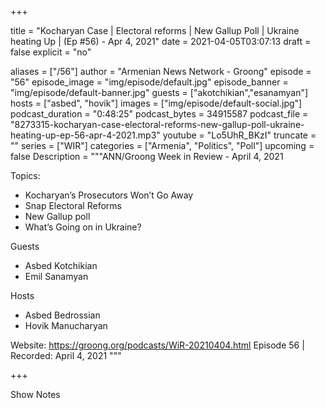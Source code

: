 
+++

title = "Kocharyan Case | Electoral reforms | New Gallup Poll | Ukraine heating Up | (Ep #56) - Apr 4, 2021"
date = 2021-04-05T03:07:13
draft = false
explicit = "no"

aliases = ["/56"]
author = "Armenian News Network - Groong"
episode = "56"
episode_image = "img/episode/default.jpg"
episode_banner = "img/episode/default-banner.jpg"
guests = ["akotchikian","esanamyan"]
hosts = ["asbed", "hovik"]
images = ["img/episode/default-social.jpg"]
podcast_duration = "0:48:25"
podcast_bytes = 34915587
podcast_file = "8273315-kocharyan-case-electoral-reforms-new-gallup-poll-ukraine-heating-up-ep-56-apr-4-2021.mp3"
youtube = "Lo5UhR_BKzI"
truncate = ""
series = ["WIR"]
categories = ["Armenia", "Politics", "Poll"]
upcoming = false
Description = """ANN/Groong Week in Review - April 4, 2021

Topics:
* Kocharyan’s Prosecutors Won’t Go Away
* Snap Electoral Reforms
* New Gallup poll
* What’s Going on in Ukraine?

Guests
- Asbed Kotchikian
- Emil Sanamyan

Hosts
- Asbed Bedrossian
- Hovik Manucharyan

Website: https://groong.org/podcasts/WiR-20210404.html
Episode 56 | Recorded: April 4, 2021
"""

+++

Show Notes

